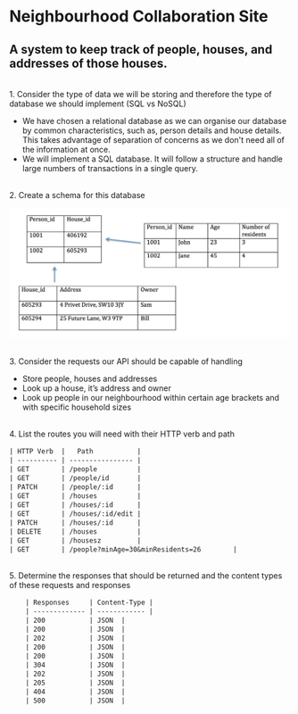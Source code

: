 # Neighbourhood Collaboration Site

## A system to keep track of people, houses, and addresses of those houses.

</br>
1. Consider the type of data we will be storing and therefore the type of database we should implement (SQL vs NoSQL)

- We have chosen a relational database as we can organise our database by common characteristics, such as, person details and house details. This takes advantage of separation of concerns as we don't need all of the information at once.
- We will implement a SQL database. It will follow a structure and handle large numbers of transactions in a single query.
</br>
2. Create a schema for this database

![alt text](schema.png)

</br>
3. Consider the requests our API should be capable of handling

- Store people, houses and addresses
- Look up a house, it’s address and owner
- Look up people in our neighbourhood within certain age brackets and with specific household sizes
</br>
4. List the routes you will need with their HTTP verb and path

    | HTTP Verb  |   Path           |
    | ---------- | ---------------- |
    | GET        | /people          |
    | GET        | /people/id       |
    | PATCH      | /people/:id      |
    | GET        | /houses          |
    | GET        | /houses/:id      |
    | GET        | /houses/:id/edit |
    | PATCH      | /houses/:id      |
    | DELETE     | /houses          |
    | GET        | /housesz         |
    | GET        | /people?minAge=30&minResidents=26        |


</br>
5. Determine the responses that should be returned and the content types of these requests and responses

        | Responses     | Content-Type |
        | ------------- | ------------ |
        | 200           | JSON  |
        | 200           | JSON  |
        | 202           | JSON  |
        | 200           | JSON  |
        | 200           | JSON  |
        | 304           | JSON  |
        | 202           | JSON  |
        | 205           | JSON  |
        | 404           | JSON  |
        | 500           | JSON  |




